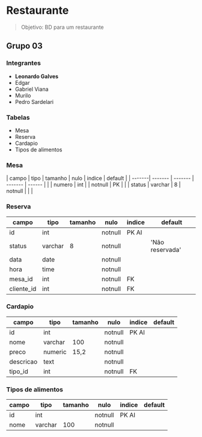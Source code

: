 # Restaurante

> Objetivo: BD para um restaurante

## Grupo 03

### Integrantes
* **Leonardo Galves**
* Edgar
* Gabriel Viana
* Murilo
* Pedro Sardelari

### Tabelas
- Mesa
- Reserva
- Cardapio
- Tipos de alimentos

### Mesa

| campo  | tipo    | tamanho | nulo    | indice | default |
| -------| ------- | ------- | ------- | ------ |         |
| numero | int     |         | notnull | PK     |         |
| status | varchar | 8       | notnull |        |         |

### Reserva

| campo      | tipo    | tamanho | nulo    | indice | default         |
| -----------| ------- | ------- | ------- | ------ | --------------- |
| id         | int     |         | notnull | PK	AI  |                 |
| status     | varchar | 8       | notnull |        | 'Não reservada' |
| data       | date    |         | notnull |        |                 |
| hora       | time    |         | notnull |        |                 |
| mesa_id    | int     |         | notnull | FK     |                 |
| cliente_id | int 	   |         | notnull | FK     |                 |

### Cardapio

| campo     | tipo    | tamanho | nulo    | indice | default |
| --------- | ------- | ------- | ------- | ------ | ------- |
| id        | int     |         | notnull | PK AI  |         |
| nome      | varchar | 100     | notnull |        | 	     |
| preco     | numeric | 15,2    | notnull |        |         |
| descricao | text    |         | notnull | 	   |         |
| tipo_id   | int     |         | notnull | FK     |         |

### Tipos de alimentos

| campo | tipo    | tamanho | nulo    | indice | default |
| ----- | ------- | ------- | ------- | ------ | ------- |
| id    | int     |         | notnull | PK AI  |         |
| nome  | varchar | 100     | notnull |        | 	     |
